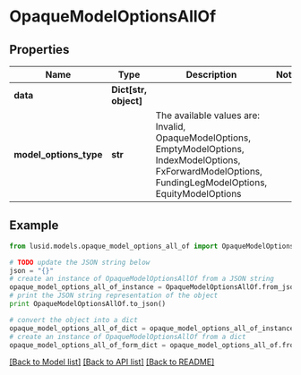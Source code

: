 # OpaqueModelOptionsAllOf


## Properties
Name | Type | Description | Notes
------------ | ------------- | ------------- | -------------
**data** | **Dict[str, object]** |  | 
**model_options_type** | **str** | The available values are: Invalid, OpaqueModelOptions, EmptyModelOptions, IndexModelOptions, FxForwardModelOptions, FundingLegModelOptions, EquityModelOptions | 

## Example

```python
from lusid.models.opaque_model_options_all_of import OpaqueModelOptionsAllOf

# TODO update the JSON string below
json = "{}"
# create an instance of OpaqueModelOptionsAllOf from a JSON string
opaque_model_options_all_of_instance = OpaqueModelOptionsAllOf.from_json(json)
# print the JSON string representation of the object
print OpaqueModelOptionsAllOf.to_json()

# convert the object into a dict
opaque_model_options_all_of_dict = opaque_model_options_all_of_instance.to_dict()
# create an instance of OpaqueModelOptionsAllOf from a dict
opaque_model_options_all_of_form_dict = opaque_model_options_all_of.from_dict(opaque_model_options_all_of_dict)
```
[[Back to Model list]](../README.md#documentation-for-models) [[Back to API list]](../README.md#documentation-for-api-endpoints) [[Back to README]](../README.md)



